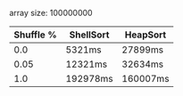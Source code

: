 array size: 100000000

Shuffle %|ShellSort|HeapSort
---|---|---
0.0|5321ms|27899ms
0.05|12321ms|32634ms
1.0|192978ms|160007ms
